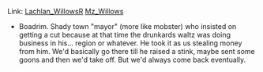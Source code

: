 Link: [Lachlan_WillowsR](Lachlan_WillowsR.md)
[Mz_Willows](Mz_Willows.md)



- Boadrim. Shady town "mayor" (more like mobster) who insisted on getting a cut because at that time the drunkards waltz was doing business in his... region or whatever. He took it as us stealing money from him. We'd basically go there till he raised a stink, maybe sent some goons and then we'd take off. But we'd always come back eventually.
